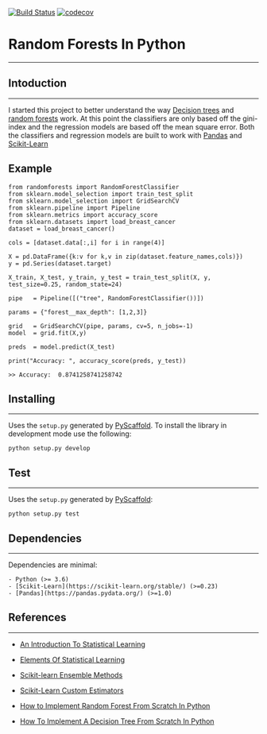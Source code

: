 [![Build Status](https://travis-ci.com/mdh266/RandomForests.svg?branch=master)](https://travis-ci.com/mdh266/RandomForests)
[![codecov](https://codecov.io/gh/mdh266/RandomForests/branch/master/graph/badge.svg)](https://codecov.io/gh/mdh266/RandomForests)


# Random Forests In Python
--------------

## Intoduction
-------------
I started this project to better understand the way [Decision trees](https://en.wikipedia.org/wiki/Decision_tree) and [random forests](https://en.wikipedia.org/wiki/Random_forest) work. At this point the classifiers are only based off the gini-index and the regression models are based off the mean square error. Both the classifiers and regression models are built to work with [Pandas](http://pandas.pydata.org) and [Scikit-Learn](https://scikit-learn.org/)

## Example
    from randomforests import RandomForestClassifier
	from sklearn.model_selection import train_test_split
	from sklearn.model_selection import GridSearchCV
    from sklearn.pipeline import Pipeline
    from sklearn.metrics import accuracy_score
    from sklearn.datasets import load_breast_cancer
	dataset = load_breast_cancer()

	cols = [dataset.data[:,i] for i in range(4)]

	X = pd.DataFrame({k:v for k,v in zip(dataset.feature_names,cols)})
	y = pd.Series(dataset.target)

	X_train, X_test, y_train, y_test = train_test_split(X, y, test_size=0.25, random_state=24)

	pipe   = Pipeline([("tree", RandomForestClassifier())])

    params = {"forest__max_depth": [1,2,3]}

    grid   = GridSearchCV(pipe, params, cv=5, n_jobs=-1)
    model  = grid.fit(X,y)

    preds  = model.predict(X_test)

    print("Accuracy: ", accuracy_score(preds, y_test))

    >> Accuracy:  0.8741258741258742

## Installing
-----------------

Uses the `setup.py` generated by [PyScaffold](https://pypi.org/project/PyScaffold/).  To install the library in development mode use the following:

    python setup.py develop


## Test
-----------------
Uses the `setup.py` generated by [PyScaffold](https://pypi.org/project/PyScaffold/):

    python setup.py test

## Dependencies
--------------
Dependencies are minimal:

    - Python (>= 3.6)
    - [Scikit-Learn](https://scikit-learn.org/stable/) (>=0.23)
    - [Pandas](https://pandas.pydata.org/) (>=1.0)


## References
---------------
- [An Introduction To Statistical Learning](http://www-bcf.usc.edu/~gareth/ISL/)

- [Elements Of Statistical Learning](http://statweb.stanford.edu/~tibs/ElemStatLearn/)

- [Scikit-learn Ensemble Methods](http://scikit-learn.org/stable/auto_examples/index.html#ensemble-methods)

- [Scikit-Learn Custom Estimators](https://scikit-learn.org/dev/developers/develop.html)

- [How to Implement Random Forest From Scratch In Python](http://machinelearningmastery.com/implement-random-forest-scratch-python/)

- [How To Implement A Decision Tree From Scratch In Python](http://machinelearningmastery.com/implement-decision-tree-algorithm-scratch-python)
